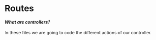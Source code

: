 # Routes

#### _What are controllers?_

In these files we are going to code the different actions of our controller.
